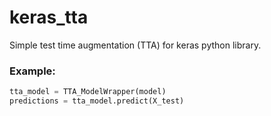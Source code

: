 # keras_tta
Simple test time augmentation (TTA) for keras python library.

### Example:
```python
tta_model = TTA_ModelWrapper(model)
predictions = tta_model.predict(X_test)
```
